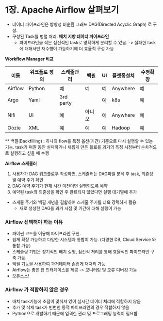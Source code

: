 # 1장. Apache Airflow 살펴보기
- 데이터 파이프라인은 방향성 비순환 그래프 DAG(Directed Acyclic Graph) 로 구성.
- 구성된 Task를 병렬 처리. **배치 지향 데이터 파이프라인**
	- 파이프라인을 작은 점진적인 task로 명확하게 분리할 수 있음. 
	-> 실패한 task에 대해서만 재수행이 가능하기에 더 효율적 구성 가능

**Workflow Manager 비교**

|이름|워크플로 정의|스케줄관리|백필|UI|플랫폼설치|수평확장|
|------|---|---|---|---|---|---|
|Airflow|Python|예|예|예|Anywhere|예|
|Argo|Yaml|3rd party||예|k8s|예|
|Nifi|UI|예|아니오|예|Anywhere|예|
|Oozie|XML|예|예|예|Hadoop|예|
** 백필(Backfilling) : 하나의 flow를 특정 옵션(기간) 기준으로 다시 실행할 수 있는 기능.
task가 며칠 동안 실패하거나 새롭게 만든 플로를 과거의 특정 시점부터 순차적으로 실행하고 싶을 때 수행

**Airflow 스케줄러**
1. 사용자가 DAG 워크플로우 작성하면, 스케줄러는 DAG파일 분석 후 task, 의존성 및 예약 주기 확인
2. DAG 예약 주기가 현재 시간 이전이면 실행되도록 예약
3. 예약된 task의 의존성을 확인 후 완료되지 않았다면 실행 대기열에 추가

- 스케줄 주기와 백필 개념을 결합하여 스케줄 주기를 더욱 강력하게 활용
	- 새로 생성한 DAG를 과거 시점 및 기간에 대해 실행이 가능


### Airflow 선택해야 하는 이유
- 파이썬 코드를 이용해 파이프라인 구현.
- 쉽게 확장 가능하고 다양한 시스템과 통합이 가능. (다양한 DB, Cloud Service 와 통합 가능)
- 스케줄링 기법은 정기적인 배치 실행, 점진적 처리를 통해 효율적인 파이프라인 구축 가능.
- 백필 기능을 사용하여 과거데이터 손쉽게 재처리 가능.
- Airflow는 좋은 웹 인터페이스를 제공 -> 모니터링 및 오류 디버깅 가능
- 오픈소스!

### Airflow 가 적합하지 않은 경우
- 배치 task기능에 초점이 맞춰져 있어 실시간 데이터 처리에 적합하지 않음
- 추가 및 삭제 task가 빈번한 동적 파이프라인의 경우 적합하지 않음
- Python으로 개발하기 때문에 엄격한 관리 및 프로그래밍 능력이 필요함


